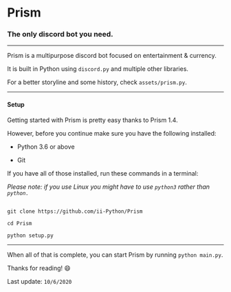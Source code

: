 # Prism

### The only discord bot you need.

---

Prism is a multipurpose discord bot focused on entertainment & currency.

It is built in Python using `discord.py` and multiple other libraries.

For a better storyline and some history, check `assets/prism.py`.

---


#### Setup

Getting started with Prism is pretty easy thanks to Prism 1.4.

  
However, before you continue make sure you have the following installed:

- Python 3.6 or above

- Git



If you have all of those installed, run these commands in a terminal:

*Please note: if you use Linux you might have to use `python3` rather than `python.`*


```

git clone https://github.com/ii-Python/Prism

cd Prism

python setup.py

```

---



When all of that is complete, you can start Prism by running `python main.py`.

Thanks for reading! 😄

Last update: `10/6/2020`
